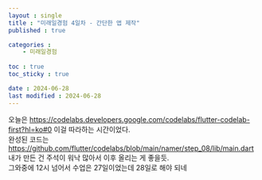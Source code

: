 ```yaml
---
layout : single
title : "미래일경험 4일차 - 간단한 앱 제작"
published : true

categories : 
    - 미래일경험
  
toc : true
toc_sticky : true

date : 2024-06-28
last modified : 2024-06-28
---
```


오늘은 https://codelabs.developers.google.com/codelabs/flutter-codelab-first?hl=ko#0 이걸 따라하는 시간이었다.  
완성된 코드는 https://github.com/flutter/codelabs/blob/main/namer/step_08/lib/main.dart  
내가 만든 건 주석이 워낙 많아서 이후 올리는 게 좋을듯.  
그와중에 12시 넘어서 수업은 27일이었는데 28일로 해야 되네  

